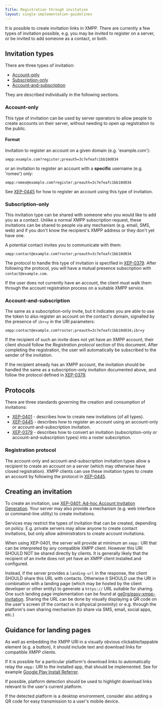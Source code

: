 ```yaml
---
Title: Registration through invitation
layout: single-implementation-guidelines
---
```


It is possible to create invitation links in XMPP. There are currently a few
types of invitation possible, e.g. you may be invited to register on a server,
or be invited to add someone as a contact, or both.

## Invitation types

There are three types of invitation:

- [Account-only](#account-only)
- [Subscription-only](#subscription-only)
- [Account-and-subscription](#account-and-subscription)

They are described individually in the following sections.

### Account-only

This type of invitation can be used by server operators to allow
people to create accounts on their server, without needing to open up
registration to the public.

#### Format

Invitation to register an account on a given domain (e.g. 'example.com'):

```
xmpp:example.com?register;preauth=3c7efeafc1bb10d034
```
or an invitation to register an account with a **specific** username (e.g.
'romeo') only:

```
xmpp:romeo@example.com?register;preauth=3c7efeafc1bb10d034
```

See [XEP-0445][] for how to register an account using this type of invitation.

### Subscription-only

This invitation type can be shared with someone who you would
like to add you as a contact. Unlike a normal XMPP subscription request, these
invitations can be shared to people via any mechanism (e.g. email, SMS, web)
and if you don't know the recipient's XMPP address or they don't yet have one.

A potential contact invites you to communicate with them:

```
xmpp:contact@example.com?roster;preauth=3c7efeafc1bb10d034
```

The protocol to handle this type of invitation is specified in
[XEP-0379][]. After following the protocol, you will have a mutual presence
subscription with `contact@example.com`.

If the user does not currently have an account, the client must walk
them through the account registration process on a suitable XMPP service.

### Account-and-subscription

The same as a subscription-only invite, but it indicates you
are able to use the token to also register an account on the contact's
domain, signalled by the presence of `ibr=y` in the URI parameters:

```
xmpp:contact@example.com?roster;preauth=3c7efeafc1bb10d034;ibr=y
```

If the recipient of such an invite does not yet have an XMPP account, their
client should follow the *Registration protocol* section of this document.
After completing the registration, the user will automatically be subscribed
to the sender of the invitation.

If the recipient already has an XMPP account, the invitation should be
handled the same as a subscription-only invitation documented above,
and follow the protocol defined in [XEP-0379][].

## Protocols

There are three standards governing the creation and consumption of invitations:

- [XEP-0401][] - describes how to create new invitations (of all types).
- [XEP-0445][] - describes how to register an account using an account-only or account-and-subscription invitation.
- [XEP-0379][] - describes how to convert an invitation (subscription-only or account-and-subscription types) into a roster subscription.

### Registration protocol

The account-only and account-and-subscription invitation types allow a recipient
to create an account on a server (which may otherwise have closed registration).
XMPP clients can use these invitation types to create an account by following
the protocol in [XEP-0445][].

## Creating an invitation

To create an invitation, use [XEP-0401: Ad-hoc Account Invitation Generation][XEP-0401].
Your server may also provide a mechanism (e.g. web interface or command-line
utility) to create invitations.

Services may restrict the types of invitation that can be created, depending
on policy. E.g. private servers may allow anyone to create contact invitations,
but only allow administrators to create account invitations.

When using XEP-0401, the server will provide at minimum an `xmpp:` URI that can be interpreted by any compatible XMPP client. However this URI SHOULD NOT be shared directly by clients. It is generally likely that the recipient of an invite does not yet have an XMPP client installed and configured.

Instead, if the server provides a `landing-url` in the response, the client SHOULD share this URL with contacts. Otherwise it SHOULD use the URI in combination with a landing page (which may be hosted by the client developer or other entity) to generate a `https://` URL suitable for sharing. One such landing page implementation can be found at [ge0rg/easy-xmpp-invitation](https://github.com/ge0rg/easy-xmpp-invitation).
Sharing the URL can be done by visually displaying a QR code on the user's screen (if the contact is in physical proximity) or e.g. through the platform's own sharing mechanism (to share via SMS, email, social apps, etc.)

## Guidance for landing pages

As well as embedding the XMPP URI in a visually obvious clickable/tappable element (e.g. a button), it should include text and download links for compatible XMPP clients.

If it is possible for a particular platform's download links to automatically relay the `xmpp:` URI to the installed app, that should be implemented. See for example [Google Play Install Referrer](https://developer.android.com/google/play/installreferrer/).

If possible, platform detection should be used to highlight download links relevant to the user's current platform.

If the detected platform is a desktop environment, consider also adding a QR code for easy transmission to a user's mobile device.

[XEP-0401]: /extensions/xep-0401.html "Ad-hoc Account Invitation Generation"
[XEP-0445]: /extensions/xep-0445.html "Pre-Authenticated In-Band Registration"
[XEP-0379]: /extensions/xep-0379.html "Pre-Authenticated Roster Subscription"
